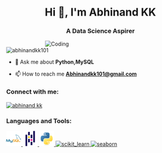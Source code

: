 
<h1 align="center">Hi 👋, I'm Abhinand KK</h1>
<h3 align="center">A Data Science Aspirer</h3>
<img align="right" alt="Coding" width="400" src="https://miro.medium.com/v2/resize:fit:2800/0*hpyUPaBF9V3Mb5T6.gif">


<p align="left"> <img src="https://komarev.com/ghpvc/?username=abhinandkk101&label=Profile%20views&color=0e75b6&style=flat" alt="abhinandkk101" /> </p>

- 💬 Ask me about **Python,MySQL**

- 📫 How to reach me **Abhinandkk101@gmail.com**

<h3 align="left">Connect with me:</h3>
<p align="left">
<a href="https://linkedin.com/in/abhinand kk" target="blank"><img align="center" src="https://raw.githubusercontent.com/rahuldkjain/github-profile-readme-generator/master/src/images/icons/Social/linked-in-alt.svg" alt="abhinand kk" height="30" width="40" /></a>
</p>

<h3 align="left">Languages and Tools:</h3>
<p align="left"> <a href="https://www.mysql.com/" target="_blank" rel="noreferrer"> <img src="https://raw.githubusercontent.com/devicons/devicon/master/icons/mysql/mysql-original-wordmark.svg" alt="mysql" width="40" height="40"/> </a> <a href="https://pandas.pydata.org/" target="_blank" rel="noreferrer"> <img src="https://raw.githubusercontent.com/devicons/devicon/2ae2a900d2f041da66e950e4d48052658d850630/icons/pandas/pandas-original.svg" alt="pandas" width="40" height="40"/> </a> <a href="https://www.python.org" target="_blank" rel="noreferrer"> <img src="https://raw.githubusercontent.com/devicons/devicon/master/icons/python/python-original.svg" alt="python" width="40" height="40"/> </a> <a href="https://scikit-learn.org/" target="_blank" rel="noreferrer"> <img src="https://upload.wikimedia.org/wikipedia/commons/0/05/Scikit_learn_logo_small.svg" alt="scikit_learn" width="40" height="40"/> </a> <a href="https://seaborn.pydata.org/" target="_blank" rel="noreferrer"> <img src="https://seaborn.pydata.org/_images/logo-mark-lightbg.svg" alt="seaborn" width="40" height="40"/> </a> </p>

